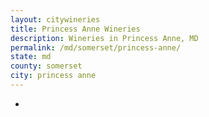 ```yaml
---
layout: citywineries
title: Princess Anne Wineries
description: Wineries in Princess Anne, MD
permalink: /md/somerset/princess-anne/
state: md
county: somerset
city: princess anne
---
```

-

